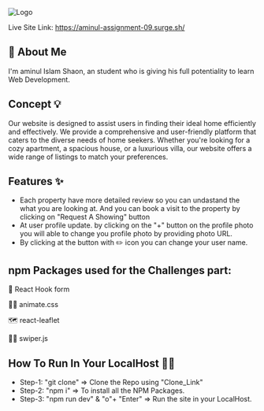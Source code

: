 ![Logo](https://i.ibb.co/5GFzGCW/Realty-Nest-1.png)


Live Site Link: https://aminul-assignment-09.surge.sh/

## 🚀 About Me
I'm aminul Islam Shaon, an student who is giving his full potentiality to learn Web Development.

## Concept 💡
Our website is designed to assist users in finding their ideal home efficiently and effectively. We provide a comprehensive and user-friendly platform that caters to the diverse needs of home seekers. Whether you're looking for a cozy apartment, a spacious house, or a luxurious villa, our website offers a wide range of listings to match your preferences.

## Features ✨
- Each property have more detailed review so you can undastand the what you are looking at. And you can book a visit to the property by clicking on "Request A Showing" button
- At user profile update. by clicking on the "+" button on the profile photo you will able to change you profile photo by providing photo URL.
- By clicking at the button with ✏️ icon you can change your user name.  

## npm Packages used for the Challenges part:

🧠 React Hook form

👩‍💻 animate.css

🗺️ react-leaflet

🏃‍♂️ swiper.js


## How To Run In Your LocalHost 🏃‍♂️

- Step-1: "git clone" => Clone the Repo using "Clone_Link"
- Step-2: "npm i" => To install all the NPM Packages.
- Step-3: "npm run dev" & "o"+ "Enter" => Run the site in your LocalHost.



